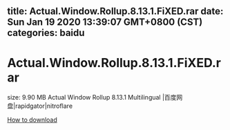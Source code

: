
title: Actual.Window.Rollup.8.13.1.FiXED.rar
date: Sun Jan 19 2020 13:39:07 GMT+0800 (CST)    
categories: baidu
---

# Actual.Window.Rollup.8.13.1.FiXED.rar
size: 9.90 MB
 Actual Window Rollup 8.13.1 Multilingual |百度网盘|rapidgator|nitroflare
 

[How to download](https://bpcam.bemobtrk.com/go/2ceec3aa-1ca2-46d6-b9ff-aaa5c184517c?jno=3063)